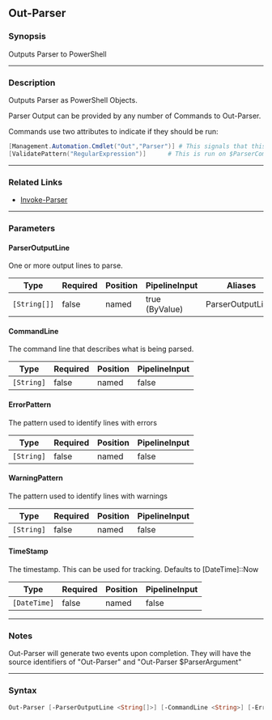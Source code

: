 Out-Parser
----------

### Synopsis
Outputs Parser to PowerShell

---

### Description

Outputs Parser as PowerShell Objects.

Parser Output can be provided by any number of Commands to Out-Parser.

Commands use two attributes to indicate if they should be run:

~~~PowerShell
[Management.Automation.Cmdlet("Out","Parser")] # This signals that this is an Command for Out-Parser
[ValidatePattern("RegularExpression")]      # This is run on $ParserCommand to determine if the Command should run.
~~~

---

### Related Links
* [Invoke-Parser](Invoke-Parser.md)

---

### Parameters
#### **ParserOutputLine**
One or more output lines to parse.

|Type        |Required|Position|PipelineInput |Aliases          |
|------------|--------|--------|--------------|-----------------|
|`[String[]]`|false   |named   |true (ByValue)|ParserOutputLines|

#### **CommandLine**
The command line that describes what is being parsed.

|Type      |Required|Position|PipelineInput|
|----------|--------|--------|-------------|
|`[String]`|false   |named   |false        |

#### **ErrorPattern**
The pattern used to identify lines with errors

|Type      |Required|Position|PipelineInput|
|----------|--------|--------|-------------|
|`[String]`|false   |named   |false        |

#### **WarningPattern**
The pattern used to identify lines with warnings

|Type      |Required|Position|PipelineInput|
|----------|--------|--------|-------------|
|`[String]`|false   |named   |false        |

#### **TimeStamp**
The timestamp.   This can be used for tracking.  Defaults to [DateTime]::Now

|Type        |Required|Position|PipelineInput|
|------------|--------|--------|-------------|
|`[DateTime]`|false   |named   |false        |

---

### Notes
Out-Parser will generate two events upon completion.  They will have the source identifiers of "Out-Parser" and "Out-Parser $ParserArgument"

---

### Syntax
```PowerShell
Out-Parser [-ParserOutputLine <String[]>] [-CommandLine <String>] [-ErrorPattern <String>] [-WarningPattern <String>] [-TimeStamp <DateTime>] [<CommonParameters>]
```
